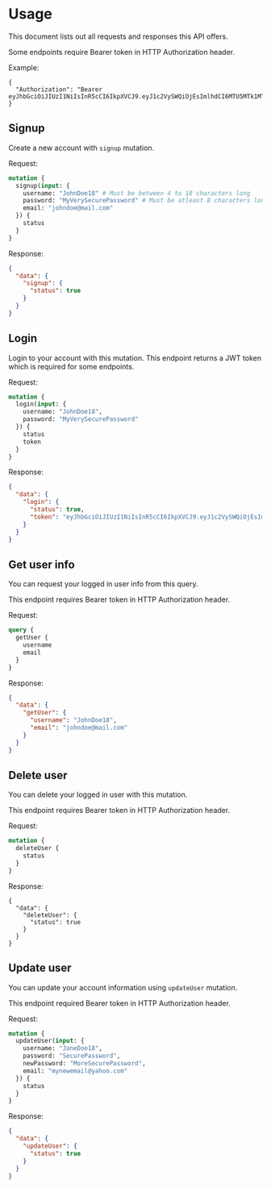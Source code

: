 # Usage

This document lists out all requests and responses this API offers.

Some endpoints require Bearer token in HTTP Authorization header.

Example:
```
{
  "Authorization": "Bearer eyJhbGciOiJIUzI1NiIsInR5cCI6IkpXVCJ9.eyJ1c2VySWQiOjEsImlhdCI6MTU5MTk1MTI3NywiZXhwIjoxNjIzNTA4ODc3LCJpc3MiOiJsb2dpbi1ncmFwaHFsIn0.qP4w3grCn_NiUQDIRO968GaQ7_qDHUTyVPDBOZ7cZdY"
}
```

## Signup

Create a new account with `signup` mutation.

Request:
```graphql
mutation {
  signup(input: {
    username: "JohnDoe18" # Must be between 4 to 18 characters long
    password: "MyVerySecurePassword" # Must be atleast 8 characters long
    email: "johndoe@mail.com"
  }) {
    status
  }
}
```

Response:
```json
{
  "data": {
    "signup": {
      "status": true
    }
  }
}
```

## Login

Login to your account with this mutation.
This endpoint returns a JWT token which is required for some endpoints.

Request:
```graphql
mutation {
  login(input: {
    username: "JohnDoe18",
    password: "MyVerySecurePassword"
  }) {
    status
    token
  }
}
```

Response:
```json
{
  "data": {
    "login": {
      "status": true,
      "token": "eyJhbGciOiJIUzI1NiIsInR5cCI6IkpXVCJ9.eyJ1c2VySWQiOjEsImlhdCI6MTU5MTk1MTI3NywiZXhwIjoxNjIzNTA4ODc3LCJpc3MiOiJsb2dpbi1ncmFwaHFsIn0.qP4w3grCn_NiUQDIRO968GaQ7_qDHUTyVPDBOZ7cZdY"
    }
  }
}
```

## Get user info

You can request your logged in user info from this query.

This endpoint requires Bearer token in HTTP Authorization header.

Request:
```graphql
query {
  getUser {
    username
    email
  }
}
```

Response:
```json
{
  "data": {
    "getUser": {
      "username": "JohnDoe18",
      "email": "johndoe@mail.com"
    }
  }
}
```

## Delete user

You can delete your logged in user with this mutation.

This endpoint requires Bearer token in HTTP Authorization header.

Request:
```graphql
mutation {
  deleteUser {
    status
  }
}
```

Response:
```
{
  "data": {
    "deleteUser": {
      "status": true
    }
  }
}
```

## Update user

You can update your account information using `updateUser` mutation.

This endpoint required Bearer token in HTTP Authorization header.

Request:
```graphql
mutation {
  updateUser(input: {
    username: "JaneDoe18",
    password: "SecurePassword",
    newPassword: "MoreSecurePassword",
    email: "mynewemail@yahoo.com"
  }) {
    status
  }
}
```

Response:
```json
{
  "data": {
    "updateUser": {
      "status": true
    }
  }
}
```